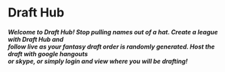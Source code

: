 <h1>Draft Hub</h1>

<h5>
Welcome to Draft Hub! Stop pulling names out of a hat. Create a
league with Draft Hub and<br> follow live as your fantasy draft
order is randomly generated. Host the draft with google hangouts<br>
or skype, or simply login and view where you will be drafting!
</h5>
                            
